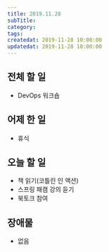 ```yaml
---
title: 2019.11.28
subTitle: 
category: 
tags: 
createdat: 2019-11-28 10:00:00
updatedat: 2019-11-28 10:00:00
---
```


## 전체 할 일

* DevOps 워크숍

## 어제 한 일

* 휴식

## 오늘 할 일

* 책 읽기(코틀린 인 액션)
* 스프링 패캠 강의 듣기
* 북토크 참여

## 장애물

* 없음